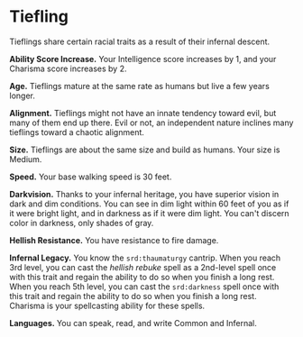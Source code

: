 # Tiefling

Tieflings share certain racial traits as a result of their infernal
descent.

**Ability Score Increase.** Your Intelligence score increases by 1, and
your Charisma score increases by 2.

**Age.** Tieflings mature at the same rate as humans but live a few
years longer.

**Alignment.** Tieflings might not have an innate tendency toward evil,
but many of them end up there. Evil or not, an independent nature
inclines many tieflings toward a chaotic alignment.

**Size.** Tieflings are about the same size and build as humans. Your
size is Medium.

**Speed.** Your base walking speed is 30 feet.

**Darkvision.** Thanks to your infernal heritage, you have superior
vision in dark and dim conditions. You can see in dim light within 60
feet of you as if it were bright light, and in darkness as if it were
dim light. You can't discern color in darkness, only shades of gray.

**Hellish Resistance.** You have resistance to fire damage.

**Infernal Legacy.** You know the `srd:thaumaturgy` cantrip. When you
reach 3rd level, you can cast the _hellish rebuke_ spell as a 2nd-level
spell once with this trait and regain the ability to do so when you
finish a long rest. When you reach 5th level, you can cast the
`srd:darkness` spell once with this trait and regain the ability to do
so when you finish a long rest. Charisma is your spellcasting ability
for these spells.

**Languages.** You can speak, read, and write Common and Infernal.
